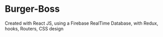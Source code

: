 # Burger-Boss
Created with React JS, using a Firebase RealTime Database,  with Redux, hooks, Routers, CSS design
